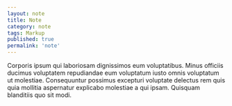 ```yaml
---
layout: note
title: Note
category: note
tags: Markup
published: true
permalink: 'note'
---
```


Corporis ipsum qui laboriosam dignissimos eum voluptatibus. Minus officiis ducimus voluptatem repudiandae eum voluptatum iusto omnis voluptatum ut molestiae. Consequuntur possimus excepturi voluptate delectus rem quis quia mollitia aspernatur explicabo molestiae a qui ipsam. Quisquam blanditiis quo sit modi.